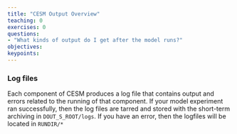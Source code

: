 ```yaml
---
title: "CESM Output Overview"
teaching: 0
exercises: 0 
questions:
- "What kinds of output do I get after the model runs?"
objectives:
keypoints:
---
```


### Log files
Each component of CESM produces a log file that contains output and errors related to the running of that component. If your model experiment ran successfully, then the log files are tarred and stored with the short-term archiving in `DOUT_S_ROOT/logs`.  If you have an error, then the logfiles will be located in `RUNDIR/*` 
